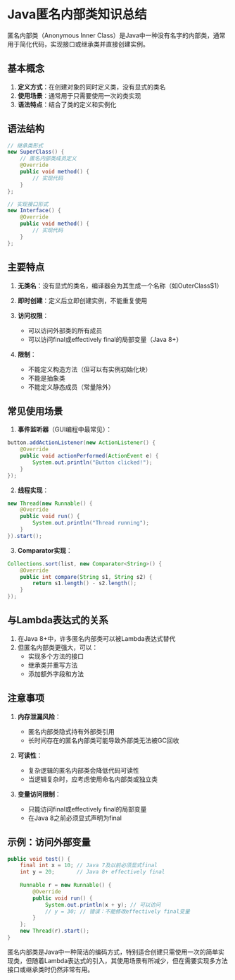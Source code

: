 # Java匿名内部类知识总结

匿名内部类（Anonymous Inner Class）是Java中一种没有名字的内部类，通常用于简化代码，实现接口或继承类并直接创建实例。

## 基本概念

1. **定义方式**：在创建对象的同时定义类，没有显式的类名
2. **使用场景**：通常用于只需要使用一次的类实现
3. **语法特点**：结合了类的定义和实例化

## 语法结构

```java
// 继承类形式
new SuperClass() {
    // 匿名内部类成员定义
    @Override
    public void method() {
        // 实现代码
    }
};

// 实现接口形式
new Interface() {
    @Override
    public void method() {
        // 实现代码
    }
};
```

## 主要特点

1. **无类名**：没有显式的类名，编译器会为其生成一个名称（如OuterClass$1）
2. **即时创建**：定义后立即创建实例，不能重复使用
3. **访问权限**：
    - 可以访问外部类的所有成员
    - 可以访问final或effectively final的局部变量（Java 8+）

4. **限制**：
    - 不能定义构造方法（但可以有实例初始化块）
    - 不能是抽象类
    - 不能定义静态成员（常量除外）

## 常见使用场景

1. **事件监听器**（GUI编程中最常见）：
```java
button.addActionListener(new ActionListener() {
    @Override
    public void actionPerformed(ActionEvent e) {
        System.out.println("Button clicked!");
    }
});
```

2. **线程实现**：
```java
new Thread(new Runnable() {
    @Override
    public void run() {
        System.out.println("Thread running");
    }
}).start();
```

3. **Comparator实现**：
```java
Collections.sort(list, new Comparator<String>() {
    @Override
    public int compare(String s1, String s2) {
        return s1.length() - s2.length();
    }
});
```

## 与Lambda表达式的关系

1. 在Java 8+中，许多匿名内部类可以被Lambda表达式替代
2. 但匿名内部类更强大，可以：
    - 实现多个方法的接口
    - 继承类并重写方法
    - 添加额外字段和方法

## 注意事项

1. **内存泄漏风险**：
    - 匿名内部类隐式持有外部类引用
    - 长时间存在的匿名内部类可能导致外部类无法被GC回收

2. **可读性**：
    - 复杂逻辑的匿名内部类会降低代码可读性
    - 当逻辑复杂时，应考虑使用命名内部类或独立类

3. **变量访问限制**：
    - 只能访问final或effectively final的局部变量
    - 在Java 8之前必须显式声明为final

## 示例：访问外部变量

```java
public void test() {
    final int x = 10; // Java 7及以前必须显式final
    int y = 20;       // Java 8+ effectively final
    
    Runnable r = new Runnable() {
        @Override
        public void run() {
            System.out.println(x + y); // 可以访问
            // y = 30; // 错误：不能修改effectively final变量
        }
    };
    new Thread(r).start();
}
```

匿名内部类是Java中一种简洁的编码方式，特别适合创建只需使用一次的简单实现类，但随着Lambda表达式的引入，其使用场景有所减少，但在需要实现多方法接口或继承类时仍然非常有用。
